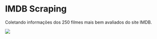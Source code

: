 <h1>IMDB Scraping</h1>
<p>Coletando informações dos 250 filmes mais bem avaliados do site IMDB.</p>
<img src='https://user-images.githubusercontent.com/99451711/209382405-99f48176-233b-4bdc-9977-becbe1ccc00c.PNG'>
